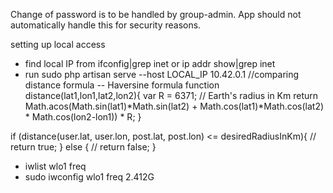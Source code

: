 Change of password is to be handled by group-admin. App should not automatically handle this for security reasons.

setting up local access
- find local IP from ifconfig|grep inet or ip addr show|grep inet
- run sudo php artisan serve --host LOCAL_IP
10.42.0.1
//comparing distance formula -- Haversine formula
function distance(lat1,lon1,lat2,lon2){
  var R = 6371; // Earth's radius in Km
  return Math.acos(Math.sin(lat1)*Math.sin(lat2) + 
                  Math.cos(lat1)*Math.cos(lat2) *
                  Math.cos(lon2-lon1)) * R;
}


if (distance(user.lat, user.lon, post.lat, post.lon) <= desiredRadiusInKm){
  // return true;
} else {
  // return false;
}<br>


- iwlist wlo1 freq
- sudo iwconfig wlo1 freq 2.412G

